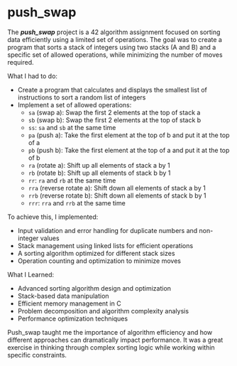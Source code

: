 # push_swap

The ***push_swap*** project is a 42 algorithm assignment focused on sorting data efficiently using a limited set of operations. The goal was to create a program that sorts a stack of integers using two stacks (A and B) and a specific set of allowed operations, while minimizing the number of moves required.

What I had to do:
* Create a program that calculates and displays the smallest list of instructions to sort a random list of integers
* Implement a set of allowed operations:
  * `sa` (swap a): Swap the first 2 elements at the top of stack a
  * `sb` (swap b): Swap the first 2 elements at the top of stack b
  * `ss`: `sa` and `sb` at the same time
  * `pa` (push a): Take the first element at the top of b and put it at the top of a
  * `pb` (push b): Take the first element at the top of a and put it at the top of b
  * `ra` (rotate a): Shift up all elements of stack a by 1
  * `rb` (rotate b): Shift up all elements of stack b by 1
  * `rr`: `ra` and `rb` at the same time
  * `rra` (reverse rotate a): Shift down all elements of stack a by 1
  * `rrb` (reverse rotate b): Shift down all elements of stack b by 1
  * `rrr`: `rra` and `rrb` at the same time

To achieve this, I implemented:
* Input validation and error handling for duplicate numbers and non-integer values
* Stack management using linked lists for efficient operations
* A sorting algorithm optimized for different stack sizes
* Operation counting and optimization to minimize moves

What I Learned:
* Advanced sorting algorithm design and optimization
* Stack-based data manipulation
* Efficient memory management in C
* Problem decomposition and algorithm complexity analysis
* Performance optimization techniques

Push_swap taught me the importance of algorithm efficiency and how different approaches can dramatically impact performance. It was a great exercise in thinking through complex sorting logic while working within specific constraints.
